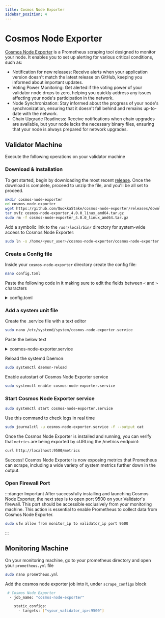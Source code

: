 ```yaml
---
title: Cosmos Node Exporter
sidebar_position: 4
---
```


# Cosmos Node Exporter

[Cosmos Node Exporter](https://github.com/QuokkaStake/cosmos-node-exporter) is a Prometheus scraping tool designed to monitor your node. It enables you to set up alerting for various critical conditions, such as:

- Notification for new releases: Receive alerts when your application version doesn't match the latest release on GitHub, keeping you informed about important updates.
- Voting Power Monitoring: Get alerted if the voting power of your validator node drops to zero, helping you quickly address any issues affecting your node's participation in the network.
- Node Synchronization: Stay informed about the progress of your node's synchronization, ensuring that it doesn't fall behind and remains up-to-date with the network.
- Chain Upgrade Readiness: Receive notifications when chain upgrades are available, but your node lacks the necessary binary files, ensuring that your node is always prepared for network upgrades.

## Validator Machine

Execute the following operations on your validator machine

### Download & Installation

To get started, begin by downloading the most recent [release](https://github.com/QuokkaStake/cosmos-node-exporter/releases). Once the download is complete, proceed to unzip the file, and you'll be all set to proceed.

```bash
mkdir cosmos-node-exporter
cd cosmos-node-exporter
wget https://github.com/QuokkaStake/cosmos-node-exporter/releases/download/v4.0.0/cosmos-node-exporter_4.0.0_linux_amd64.tar.gz
tar xvfz cosmos-node-exporter_4.0.0_linux_amd64.tar.gz
sudo rm -f cosmos-node-exporter_4.0.0_linux_amd64.tar.gz
```

Add a symbolic link to the `/usr/local/bin/` directory for system-wide access to Cosmos Node Exporter:

```bash
sudo ln -s /home/<your_user>/cosmos-node-exporter/cosmos-node-exporter /usr/local/bin/
```

### Create a Config file

Inside your `cosmos-node-exporter` directory create the config file:

```bash
nano config.toml
```

Paste the following code in it making sure to edit the fields between `<` and `>` characters

<details>
<summary>config.toml</summary>
<p>

```bash title="/home/<your_user>/cosmos-node-exporter/config.toml"
# Logging configuration.
[log]
# Verbosity level. Set to `debug` or even `trace` to make it more verbose. Defaults to `info`.
level = "debug"
# Whether to print logs in JSON format. Useful if you are using centralised logs solutions like ELK.
# Defaults to false.
json = false

# Per-node configuration, there can be multiple nodes.
[[node]]
# Node name. Will be displayed in labels. Required.
name = "<your_node_name>"

# Tendermint configuration. Has the following fields:
# 1. enabled. If set to false, the metrics related to Tendermint node would be disabled. Defaults to true.
# 2. address. Tendermint RPC address. Defaults to "http://localhost:26657".
# 3. query-upgrades. If set to false, upgrades metrics won't be queried. Useful for chains that use Tendermint
# but not cosmos-sdk, such as Nomic. Defaults to true.
tendermint = { enabled = true, address = "http://localhost:26657", query-upgrades = true }

# Cosmovisor configuration. Has the following fields:
# 1. enabled. # If set to false, the metrics related to Cosmovisor would be disabled. Defaults to true.
# 2. chain-folder. Path to folder storing fullnode data and configs (like ~/.gaia for cosmoshub).
# 3. chain-binary-name. Binary name (like gaiad for cosmoshub)
# 4. cosmovisor-path. Cosmovisor path (usually located at ~/go/bin/cosmovisor)
cosmovisor = { enabled = true, chain-folder = "/home/<your_user>/.sentinelhub", chain-binary-name = "sentinelhub", cosmovisor-path = "/home/<your_user>/go/bin/cosmovisor" }


# Git configuration. Has the following fields:
# 1. repository. Repository path. Omitting it will result in disabling Git metrics.
# Can be either a link to Github repo (like below), or a Gitopia repo (see below for example).
# 2. token. Github token. Useful if you want to make requests often, as Github rate-limits requests
# if no token is specified. Only used for Github.
git = { repository = "https://github.com/sentinel-official/hub", token = "<your_github_token>" }
```

</p>
</details>

### Add a system unit file

Create the .service file with a text editor

```bash
sudo nano /etc/systemd/system/cosmos-node-exporter.service
```

Paste the below text

<details>
<summary>cosmos-node-exporter.service</summary>
<p>

```bash title="/etc/systemd/system/cosmos-node-exporter.service"
[Unit]
Description=Cosmos Node Exporter
After=network-online.target
​
[Service]
User=<your_user> #modify this field with your user
TimeoutStartSec=0
CPUWeight=95
IOWeight=95
ExecStart=cosmos-node-exporter --config /home/<your-user>/cosmos-node-exporter/config.toml
Restart=always
RestartSec=2
LimitNOFILE=800000
KillSignal=SIGTERM
​
[Install]
WantedBy=multi-user.target
```

</p>
</details>

Reload the systemd Daemon

```bash
sudo systemctl daemon-reload
```

Enable autostart of Cosmos Node Exporter service

```bash
sudo systemctl enable cosmos-node-exporter.service
```

### Start Cosmos Node Exporter service

```bash
sudo systemctl start cosmos-node-exporter.service
```

Use this command to check logs in real time

```bash
sudo journalctl -u cosmos-node-exporter.service -f --output cat
```

Once the Cosmos Node Exporter is installed and running, you can verify that `metrics` are being exported by cURLing the /metrics endpoint:

```bash
curl http://localhost:9500/metrics
```

Success! Cosmos Node Exporter is now exposing metrics that Prometheus can scrape, including a wide variety of system metrics further down in the output.

### Open Firewall Port

:::danger Important
After successfully installing and launching Cosmos Node Exporter, the next step is to open port 9500 on your Validator's firewall. This port should be accessible exclusively from your monitoring machine. This action is essential to enable Prometheus to collect data from Cosmos Node Exporter.

```bash
sudo ufw allow from monitor_ip to validator_ip port 9500
```
:::

## Monitoring Machine

On your monitoring machine, go to your prometheus directory and open your `prometheus.yml` file

```bash
sudo nano prometheus.yml
```

Add the cosmos node exporter job into it, under `scrape_configs` block

```bash
 # Cosmos Node Exporter
  - job_name: "cosmos-node-exporter"

    static_configs:
      - targets: ["<your_validator_ip>:9500"]
```